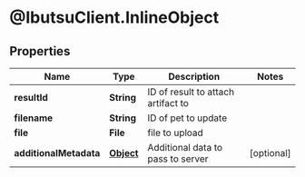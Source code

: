 # @IbutsuClient.InlineObject

## Properties

Name | Type | Description | Notes
------------ | ------------- | ------------- | -------------
**resultId** | **String** | ID of result to attach artifact to | 
**filename** | **String** | ID of pet to update | 
**file** | **File** | file to upload | 
**additionalMetadata** | [**Object**](.md) | Additional data to pass to server | [optional] 


